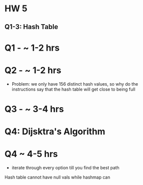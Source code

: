 # HW 5
## Q1-3: Hash Table
# Q1 - ~ 1-2 hrs

# Q2 - ~ 1-2 hrs
- Problem: we only have 156 distinct hash values, so why do the instructions say that the hash table will get close to being full
# Q3 - ~ 3-4 hrs

# Q4: Dijsktra's Algorithm
# Q4 ~ 4-5 hrs
- iterate through every option till you find the best path


Hash table cannot have null vals while hashmap can
